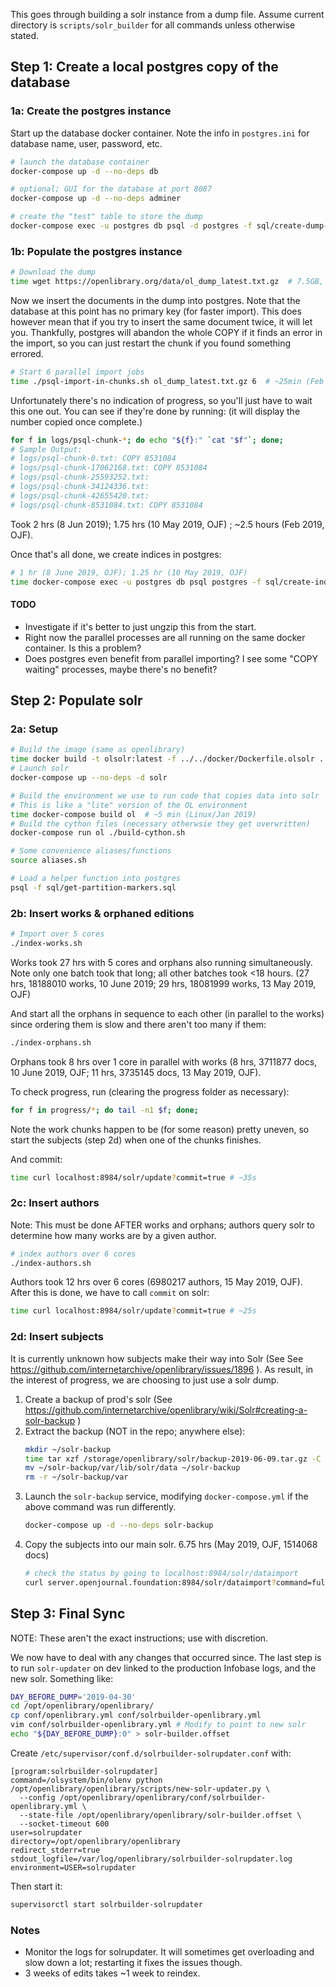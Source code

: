 This goes through building a solr instance from a dump file. Assume current directory is `scripts/solr_builder` for all commands unless otherwise stated.

## Step 1: Create a local postgres copy of the database

### 1a: Create the postgres instance

Start up the database docker container. Note the info in `postgres.ini` for database name, user, password, etc.

```bash
# launch the database container
docker-compose up -d --no-deps db

# optional; GUI for the database at port 8087
docker-compose up -d --no-deps adminer

# create the "test" table to store the dump
docker-compose exec -u postgres db psql -d postgres -f sql/create-dump-table.sql
```

### 1b: Populate the postgres instance

```bash
# Download the dump
time wget https://openlibrary.org/data/ol_dump_latest.txt.gz  # 7.5GB, 3min (7 Jun 2019, OJF); 7.4GB, 3min (10 May 2019, OJF); 7.3GB, 6.5min (Feb 2019, OJF)
```

Now we insert the documents in the dump into postgres. Note that the database at this point has no primary key (for faster import). This does however mean that if you try to insert the same document twice, it will let you. Thankfully, postgres will abandon the whole COPY if it finds an error in the import, so you can just restart the chunk if you found something errored.

```bash
# Start 6 parallel import jobs
time ./psql-import-in-chunks.sh ol_dump_latest.txt.gz 6  # ~25min (Feb 2019, OJF)
```

Unfortunately there's no indication of progress, so you'll just have to wait this one out. You can see if they're done by running: (it will display the number copied once complete.)

```bash
for f in logs/psql-chunk-*; do echo "${f}:" `cat "$f"`; done;
# Sample Output:
# logs/psql-chunk-0.txt: COPY 8531084
# logs/psql-chunk-17062168.txt: COPY 8531084
# logs/psql-chunk-25593252.txt:
# logs/psql-chunk-34124336.txt:
# logs/psql-chunk-42655420.txt:
# logs/psql-chunk-8531084.txt: COPY 8531084
```

Took 2 hrs (8 Jun 2019); 1.75 hrs (10 May 2019, OJF) ; ~2.5 hours (Feb 2019, OJF).

Once that's all done, we create indices in postgres:

```bash
# 1 hr (8 June 2019, OJF); 1.25 hr (10 May 2019, OJF)
time docker-compose exec -u postgres db psql postgres -f sql/create-indices.sql | ts '[%Y-%m-%d %H:%M:%S]'
```

#### TODO
- Investigate if it's better to just ungzip this from the start.
- Right now the parallel processes are all running on the same docker container. Is this a problem?
- Does postgres even benefit from parallel importing? I see some "COPY waiting" processes, maybe there's no benefit?

## Step 2: Populate solr

### 2a: Setup

```bash
# Build the image (same as openlibrary)
time docker build -t olsolr:latest -f ../../docker/Dockerfile.olsolr ../../
# Launch solr
docker-compose up --no-deps -d solr

# Build the environment we use to run code that copies data into solr
# This is like a "lite" version of the OL environment
time docker-compose build ol  # ~5 min (Linux/Jan 2019)
# Build the cython files (necessary otherwsie they get overwritten)
docker-compose run ol ./build-cython.sh

# Some convenience aliases/functions
source aliases.sh

# Load a helper function into postgres
psql -f sql/get-partition-markers.sql
```

### 2b: Insert works & orphaned editions

```bash
# Import over 5 cores
./index-works.sh
```

Works took 27 hrs with 5 cores and orphans also running simultaneously. Note only one batch took that long; all other batches took <18 hours. (27 hrs, 18188010 works, 10 June 2019; 29 hrs, 18081999 works, 13 May 2019, OJF)

And start all the orphans in sequence to each other (in parallel to the works) since ordering them is slow and there aren't too many if them:

```bash
./index-orphans.sh
```

Orphans took 8 hrs over 1 core in parallel with works (8 hrs, 3711877 docs, 10 June 2019, OJF; 11 hrs, 3735145 docs, 13 May 2019, OJF).

To check progress, run (clearing the progress folder as necessary):

```bash
for f in progress/*; do tail -n1 $f; done;
```

Note the work chunks happen to be (for some reason) pretty uneven, so start the subjects (step 2d) when one of the chunks finishes.

And commit:
```bash
time curl localhost:8984/solr/update?commit=true # ~35s
```

### 2c: Insert authors

Note: This must be done AFTER works and orphans; authors query solr to determine how many works are by a given author.

```bash
# index authors over 6 cores
./index-authors.sh
```

Authors took 12 hrs over 6 cores (6980217 authors, 15 May 2019, OJF). After this is done, we have to call `commit` on solr:

```bash
time curl localhost:8984/solr/update?commit=true # ~25s
```

### 2d: Insert subjects

It is currently unknown how subjects make their way into Solr (See See https://github.com/internetarchive/openlibrary/issues/1896 ). As result, in the interest of progress, we are choosing to just use a solr dump.

1. Create a backup of prod's solr (See https://github.com/internetarchive/openlibrary/wiki/Solr#creating-a-solr-backup )
2. Extract the backup (NOT in the repo; anywhere else):
   ```bash
   mkdir ~/solr-backup
   time tar xzf /storage/openlibrary/solr/backup-2019-06-09.tar.gz -C ~/solr-backup # 20min
   mv ~/solr-backup/var/lib/solr/data ~/solr-backup
   rm -r ~/solr-backup/var
   ```
3. Launch the `solr-backup` service, modifying `docker-compose.yml` if the above command was run differently.
    ```bash
    docker-compose up -d --no-deps solr-backup
    ```
4. Copy the subjects into our main solr. 6.75 hrs (May 2019, OJF, 1514068 docs)
    ```bash
    # check the status by going to localhost:8984/solr/dataimport
    curl server.openjournal.foundation:8984/solr/dataimport?command=full-import
    ```

## Step 3: Final Sync

NOTE: These aren't the exact instructions; use with discretion.

We now have to deal with any changes that occurred since. The last step is to run `solr-updater` on dev linked to the production Infobase logs, and the new solr. Something like:

```bash
DAY_BEFORE_DUMP='2019-04-30'
cd /opt/openlibrary/openlibrary/
cp conf/openlibrary.yml conf/solrbuilder-openlibrary.yml
vim conf/solrbuilder-openlibrary.yml # Modify to point to new solr
echo "${DAY_BEFORE_DUMP}:0" > solr-builder.offset
```

Create `/etc/supervisor/conf.d/solrbuilder-solrupdater.conf` with:
```
[program:solrbuilder-solrupdater]
command=/olsystem/bin/olenv python /opt/openlibrary/openlibrary/scripts/new-solr-updater.py \
  --config /opt/openlibrary/openlibrary/conf/solrbuilder-openlibrary.yml \
  --state-file /opt/openlibrary/openlibrary/solr-builder.offset \
  --socket-timeout 600
user=solrupdater
directory=/opt/openlibrary/openlibrary
redirect_stderr=true
stdout_logfile=/var/log/openlibrary/solrbuilder-solrupdater.log
environment=USER=solrupdater
```

Then start it:

```bash
supervisorctl start solrbuilder-solrupdater
```

### Notes

- Monitor the logs for solrupdater. It will sometimes get overloading and slow down a lot; restarting it fixes the issues though.
- 3 weeks of edits takes ~1 week to reindex.